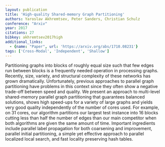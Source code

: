 ```yaml
---
layout: publication
title: 'High-quality Shared-memory Graph Partitioning'
authors: Yaroslav Akhremtsev, Peter Sanders, Christian Schulz
conference: "Arxiv"
year: 2017
citations: 27
bibkey: akhremtsev2017high
additional_links:
  - {name: "Paper", url: 'https://arxiv.org/abs/1710.08231'}
tags: ['Cross-Modal', 'Independent', 'Shallow']
---
```

Partitioning graphs into blocks of roughly equal size such that few edges run
between blocks is a frequently needed operation in processing graphs. Recently,
size, variety, and structural complexity of these networks has grown
dramatically. Unfortunately, previous approaches to parallel graph partitioning
have problems in this context since they often show a negative trade-off
between speed and quality. We present an approach to multi-level shared-memory
parallel graph partitioning that guarantees balanced solutions, shows high
speed-ups for a variety of large graphs and yields very good quality
independently of the number of cores used. For example, on 31 cores, our
algorithm partitions our largest test instance into 16 blocks cutting less than
half the number of edges than our main competitor when both algorithms are
given the same amount of time. Important ingredients include parallel label
propagation for both coarsening and improvement, parallel initial partitioning,
a simple yet effective approach to parallel localized local search, and fast
locality preserving hash tables.
